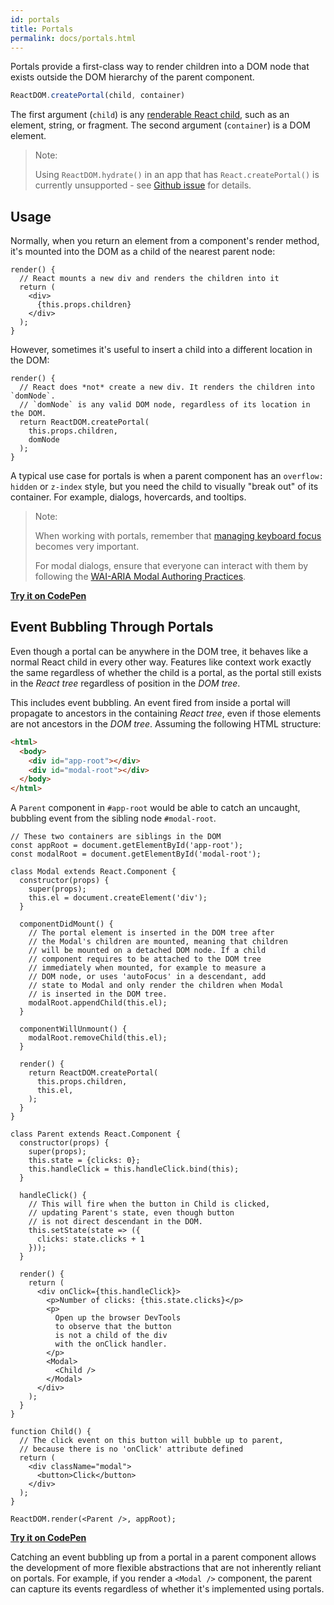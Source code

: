 ```yaml
---
id: portals
title: Portals
permalink: docs/portals.html
---
```


Portals provide a first-class way to render children into a DOM node that exists outside the DOM hierarchy of the parent component.

```js
ReactDOM.createPortal(child, container)
```

The first argument (`child`) is any [renderable React child](/docs/react-component.html#render), such as an element, string, or fragment. The second argument (`container`) is a DOM element.

> Note:
>
> Using `ReactDOM.hydrate()` in an app that has `React.createPortal()` is currently unsupported - see [Github issue](https://github.com/facebook/react/issues/13097) for details.

## Usage

Normally, when you return an element from a component's render method, it's mounted into the DOM as a child of the nearest parent node:

```js{4,6}
render() {
  // React mounts a new div and renders the children into it
  return (
    <div>
      {this.props.children}
    </div>
  );
}
```

However, sometimes it's useful to insert a child into a different location in the DOM:

```js{6}
render() {
  // React does *not* create a new div. It renders the children into `domNode`.
  // `domNode` is any valid DOM node, regardless of its location in the DOM.
  return ReactDOM.createPortal(
    this.props.children,
    domNode
  );
}
```

A typical use case for portals is when a parent component has an `overflow: hidden` or `z-index` style, but you need the child to visually "break out" of its container. For example, dialogs, hovercards, and tooltips.

> Note:
>
> When working with portals, remember that [managing keyboard focus](/docs/accessibility.html#programmatically-managing-focus) becomes very important.
>
> For modal dialogs, ensure that everyone can interact with them by following the [WAI-ARIA Modal Authoring Practices](https://www.w3.org/TR/wai-aria-practices-1.1/#dialog_modal).

[**Try it on CodePen**](https://codepen.io/gaearon/pen/yzMaBd)

## Event Bubbling Through Portals

Even though a portal can be anywhere in the DOM tree, it behaves like a normal React child in every other way. Features like context work exactly the same regardless of whether the child is a portal, as the portal still exists in the *React tree* regardless of position in the *DOM tree*.

This includes event bubbling. An event fired from inside a portal will propagate to ancestors in the containing *React tree*, even if those elements are not ancestors in the *DOM tree*. Assuming the following HTML structure:

```html
<html>
  <body>
    <div id="app-root"></div>
    <div id="modal-root"></div>
  </body>
</html>
```

A `Parent` component in `#app-root` would be able to catch an uncaught, bubbling event from the sibling node `#modal-root`.

```js{28-31,42-49,53,61-63,70-71,74}
// These two containers are siblings in the DOM
const appRoot = document.getElementById('app-root');
const modalRoot = document.getElementById('modal-root');

class Modal extends React.Component {
  constructor(props) {
    super(props);
    this.el = document.createElement('div');
  }

  componentDidMount() {
    // The portal element is inserted in the DOM tree after
    // the Modal's children are mounted, meaning that children
    // will be mounted on a detached DOM node. If a child
    // component requires to be attached to the DOM tree
    // immediately when mounted, for example to measure a
    // DOM node, or uses 'autoFocus' in a descendant, add
    // state to Modal and only render the children when Modal
    // is inserted in the DOM tree.
    modalRoot.appendChild(this.el);
  }

  componentWillUnmount() {
    modalRoot.removeChild(this.el);
  }

  render() {
    return ReactDOM.createPortal(
      this.props.children,
      this.el,
    );
  }
}

class Parent extends React.Component {
  constructor(props) {
    super(props);
    this.state = {clicks: 0};
    this.handleClick = this.handleClick.bind(this);
  }

  handleClick() {
    // This will fire when the button in Child is clicked,
    // updating Parent's state, even though button
    // is not direct descendant in the DOM.
    this.setState(state => ({
      clicks: state.clicks + 1
    }));
  }

  render() {
    return (
      <div onClick={this.handleClick}>
        <p>Number of clicks: {this.state.clicks}</p>
        <p>
          Open up the browser DevTools
          to observe that the button
          is not a child of the div
          with the onClick handler.
        </p>
        <Modal>
          <Child />
        </Modal>
      </div>
    );
  }
}

function Child() {
  // The click event on this button will bubble up to parent,
  // because there is no 'onClick' attribute defined
  return (
    <div className="modal">
      <button>Click</button>
    </div>
  );
}

ReactDOM.render(<Parent />, appRoot);
```

[**Try it on CodePen**](https://codepen.io/gaearon/pen/jGBWpE)

Catching an event bubbling up from a portal in a parent component allows the development of more flexible abstractions that are not inherently reliant on portals. For example, if you render a `<Modal />` component, the parent can capture its events regardless of whether it's implemented using portals.
